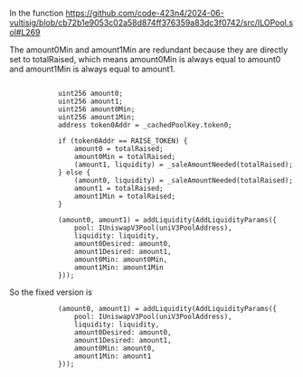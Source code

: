 In the function https://github.com/code-423n4/2024-06-vultisig/blob/cb72b1e9053c02a58d874ff376359a83dc3f0742/src/ILOPool.sol#L269

The amount0Min and amount1Min are redundant because they are directly set to totalRaised, which means amount0Min is always equal to amount0 and amount1Min is always equal to amount1.

```solidity

            uint256 amount0;
            uint256 amount1;
            uint256 amount0Min;
            uint256 amount1Min;
            address token0Addr = _cachedPoolKey.token0;

            if (token0Addr == RAISE_TOKEN) {
                amount0 = totalRaised;
                amount0Min = totalRaised;
                (amount1, liquidity) = _saleAmountNeeded(totalRaised);
            } else {
                (amount0, liquidity) = _saleAmountNeeded(totalRaised);
                amount1 = totalRaised;
                amount1Min = totalRaised;
            }

            (amount0, amount1) = addLiquidity(AddLiquidityParams({
                pool: IUniswapV3Pool(uniV3PoolAddress),
                liquidity: liquidity,
                amount0Desired: amount0,
                amount1Desired: amount1,
                amount0Min: amount0Min,
                amount1Min: amount1Min
            }));
```


So the fixed version is

```solidity
            (amount0, amount1) = addLiquidity(AddLiquidityParams({
                pool: IUniswapV3Pool(uniV3PoolAddress),
                liquidity: liquidity,
                amount0Desired: amount0,
                amount1Desired: amount1,
                amount0Min: amount0,
                amount1Min: amount1
            }));
```